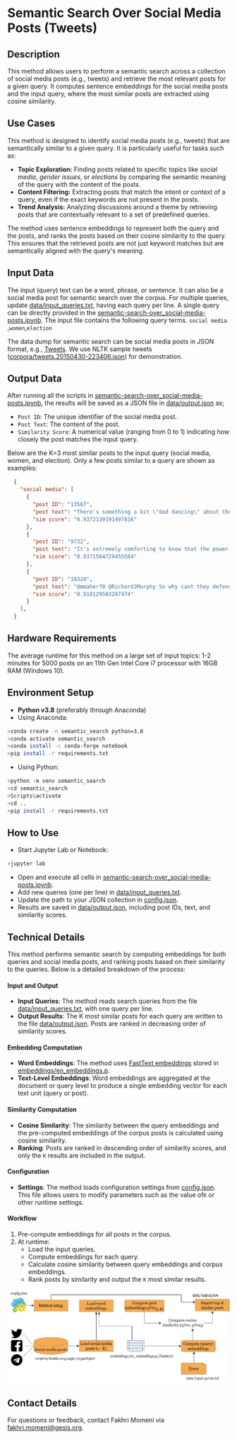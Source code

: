 # Semantic Search Over Social Media Posts (Tweets)

## Description
This method allows users to perform a semantic search across a collection of social media posts (e.g., tweets) and retrieve the most relevant posts for a given query. It computes sentence embeddings for the social media posts and the input query, where the most similar posts are extracted using cosine similarity.

## Use Cases
This method is designed to identify social media posts (e.g., tweets) that are semantically similar to a given query. It is particularly useful for tasks such as:

- **Topic Exploration:** Finding posts related to specific topics like *social media*, *gender issues*, or *elections* by comparing the semantic meaning of the query with the content of the posts.
- **Content Filtering:** Extracting posts that match the intent or context of a query, even if the exact keywords are not present in the posts.
- **Trend Analysis:** Analyzing discussions around a theme by retrieving posts that are contextually relevant to a set of predefined queries.

The method uses sentence embeddings to represent both the query and the posts, and ranks the posts based on their cosine similarity to the query. This ensures that the retrieved posts are not just keyword matches but are semantically aligned with the query's meaning.

## Input Data
The input (query) text can be a word, phrase, or sentence. It can also be a social media post for semantic search over the corpus. For multiple queries, update [data/input_queries.txt](https://github.com/BDA-KTS/semantic-search-over_social-media-posts/blob/main/data/input_queries.txt), having each query per line. A single query can be directly provided in the [semantic-search-over_social-media-posts.ipynb](https://github.com/BDA-KTS/semantic-search-over_social-media-posts/blob/main/semantic-search-over_social-media-posts.ipynb). The input file contains the following query terms. `social media` ,`women`,`election`
 
The data dump for semantic search can be social media posts in JSON format, e.g., [Tweets](https://developer.x.com/en/docs/x-api/data-dictionary/object-model/tweet). We use NLTK sample tweets ([corpora/tweets.20150430-223406.json](https://github.com/BDA-KTS/semantic-search-over_social-media-posts/blob/main/corpora/tweets.20150430-223406.json)) for demonstration.

## Output Data 
After running all the scripts in [semantic-search-over_social-media-posts.ipynb](https://github.com/BDA-KTS/semantic-search-over_social-media-posts/blob/main/semantic-search-over_social-media-posts.ipynb), the results will be saved as a JSON file in [data/output.json](https://github.com/BDA-KTS/semantic-search-over_social-media-posts/blob/main/data/output.json) as;

- `Post ID`: The unique identifier of the social media post.  
- `Post Text`: The content of the post.  
- `Similarity Score`: A numerical value (ranging from 0 to 1) indicating how closely the post matches the input query.  

Below are the K=3 most similar posts to the input query (social media, women, and election). Only a few posts similar to a query are shown as examples:

```json
  {
    "social media": [
      {
        "post ID": "13567",
        "post text": "There's something a bit \"dad dancing\" about the way the Tories try to electioneer via social media https://t.co/WH0cmv76VD",
        "sim score": "0.9372139191497816"
      },
      {
        "post ID": "9732",
        "post text": "It's extremely comforting to know that the power of mainstream media has been diluted by social media? #SNP",
        "sim score": "0.9371564729455584"
      },
      {
        "post ID": "18324",
        "post text": "@mmaher70 @RichardJMurphy So why cant they defend the position thats just total incompetence constantly allow Tories to set agenda esp media",
        "sim score": "0.918129503287474"
      }
    ],
  }
```

## Hardware Requirements
The average runtime for this method on a large set of input topics: 1-2 minutes for 5000 posts on an 11th Gen Intel Core i7 processor with 16GB RAM (Windows 10).

## Environment Setup

- **Python v3.8** (preferably through Anaconda)
- Using Anaconda:
  
```bash
>conda create -n semantic_search python=3.8
>conda activate semantic_search
>conda install -c conda-forge notebook
>pip install -r requirements.txt
```
- Using Python:
```bash
>python -m venv semantic_search
>cd semantic_search
>Scripts\activate
>cd ..
>pip install -r requirements.txt
```

## How to Use
- Start Jupyter Lab or Notebook:
```bash
>jupyter lab
```

- Open and execute all cells in [semantic-search-over_social-media-posts.ipynb](https://github.com/BDA-KTS/semantic-search-over_social-media-posts/blob/main/semantic-search-over_social-media-posts.ipynb).
- Add new queries (one per line) in [data/input_queries.txt](https://github.com/BDA-KTS/semantic-search-over_social-media-posts/blob/main//data/input_queries.txt).
- Update the path to your JSON collection in [config.json](https://github.com/BDA-KTS/semantic-search-over_social-media-posts/blob/main//config.json).
- Results are saved in [data/output.json](https://github.com/BDA-KTS/semantic-search-over_social-media-posts/blob/main//data/output.json), including post IDs, text, and similarity scores.

## Technical Details

This method performs semantic search by computing embeddings for both queries and social media posts, and ranking posts based on their similarity to the queries. Below is a detailed breakdown of the process:

#### Input and Output
- **Input Queries**: The method reads search queries from the file [data/input_queries.txt](https://github.com/BDA-KTS/semantic-search-over_social-media-posts/blob/main/data/input_queries.txt), with one query per line.
- **Output Results**: The K most similar posts for each query are written to the file [data/output.json](https://github.com/BDA-KTS/semantic-search-over_social-media-posts/blob/main/data/output.json). Posts are ranked in decreasing order of similarity scores.

#### Embedding Computation
- **Word Embeddings**: The method uses [FastText embeddings](https://dl.fbaipublicfiles.com/fasttext/vectors-english/wiki-news-300d-1M.vec.zip) stored in [embeddings/en_embeddings.p](https://github.com/BDA-KTS/semantic-search-over_social-media-posts/blob/main/embeddings/en_embeddings.p).
- **Text-Level Embeddings**: Word embeddings are aggregated at the document or query level to produce a single embedding vector for each text unit (query or post).

#### Similarity Computation
- **Cosine Similarity**: The similarity between the query embeddings and the pre-computed embeddings of the corpus posts is calculated using cosine similarity.
- **Ranking**: Posts are ranked in descending order of similarity scores, and only the `K` results are included in the output.

#### Configuration
- **Settings**: The method loads configuration settings from [config.json](https://github.com/BDA-KTS/semantic-search-over_social-media-posts/blob/main/config.json). This file allows users to modify parameters such as the value of`K` or other runtime settings.

#### Workflow
1. Pre-compute embeddings for all posts in the corpus.
2. At runtime:
   - Load the input queries.
   - Compute embeddings for each query.
   - Calculate cosine similarity between query embeddings and corpus embeddings.
   - Rank posts by similarity and output the `K` most similar results.

![semantic search workflow](semantic-search-design.png)

## Contact Details
For questions or feedback, contact Fakhri Momeni via [fakhri.momeni@gesis.org](mailto:fakhri.momeni@gesis.org).
